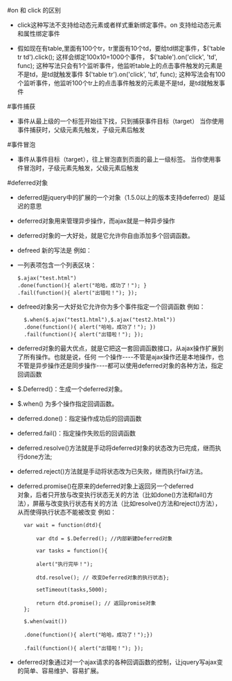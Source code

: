 #on 和 click 的区别


*   click这种写法不支持给动态元素或者样式重新绑定事件。on 支持给动态元素和属性绑定事件

*   假如现在有table,里面有100个tr，tr里面有10个td，要给td绑定事件，$('table tr td').click(); 这样会绑定100x10=1000个事件，
$('table').on('click', 'td', func); 这种写法只会有1个监听事件，他监听table上的点击事件触发的元素是不是td，是td就触发事件
$('table tr').on('click', 'td', func); 这种写法会有100个监听事件，他监听100个tr上的点击事件触发的元素是不是td，是td就触发事件

#事件捕获
+ 事件从最上级的一个标签开始往下找，只到捕获事件目标（target）
当你使用事件捕获时，父级元素先触发，子级元素后触发

#事件冒泡
+ 事件从事件目标（target），往上冒泡直到页面的最上一级标签。
当你使用事件冒泡时，子级元素先触发，父级元素后触发

#deferred对象
+ deferred是jquery中的扩展的一个对象（1.5.0以上的版本支持deferred）是延迟的意思

+ deferred对象用来管理异步操作，而ajax就是一种异步操作

+ deferred对象的一大好处，就是它允许你自由添加多个回调函数。

*   defreed 新的写法是 例如：
*   一列表项包含一个列表区块：

        $.ajax("test.html")
        .done(function(){ alert("哈哈，成功了！"); }
        .fail(function(){ alert("出错啦！"); });
* defreed对象另一大好处它允许你为多个事件指定一个回调函数 例如：  
 
        $.when($.ajax("test1.html"),$.ajax("test2.html"))
        .done(function(){ alert("哈哈，成功了！"); })
        .fail(function(){ alert("出错啦！"); });
       
* deferred对象的最大优点，就是它把这一套回调函数接口，从ajax操作扩展到了所有操作。也就是说，任何 
 一个操作----不管是ajax操作还是本地操作，也不管是异步操作还是同步操作----都可以使用deferred对象的各种方法，指定回调函数
 
* $.Deferred()：生成一个deferred对象。

* $.when() 为多个操作指定回调函数。

* deferred.done()：指定操作成功后的回调函数

* deferred.fail()：指定操作失败后的回调函数

* deferred.resolve()方法就是手动将deferred对象的状态改为已完成，继而执行done方法; 

* deferred.reject()方法就是手动将状态改为已失败，继而执行fail方法。

* deferred.promise()在原来的deferred对象上返回另一个deferred   
对象，后者只开放与改变执行状态无关的方法（比如done()方法和fail()方法），屏蔽与改变执行状态有关的方法（比如resolve()方法和reject()方法），从而使得执行状态不能被改变 例如：
 
        var wait = function(dtd){
        
        	var dtd = $.Deferred(); //内部新建Deferred对象
        	
        	var tasks = function(){
        	
        	alert("执行完毕！");
        	
        	dtd.resolve(); // 改变Deferred对象的执行状态};
        	
        	setTimeout(tasks,5000);
        	
        	return dtd.promise(); // 返回promise对象
        };
        
        $.when(wait())
        
        .done(function(){ alert("哈哈，成功了！");})
        
        .fail(function(){ alert("出错啦！"); });
        
* deferred对象通过对一个ajax请求的各种回调函数的控制，让jquery写ajax变的简单、容易维护、容易扩展。 